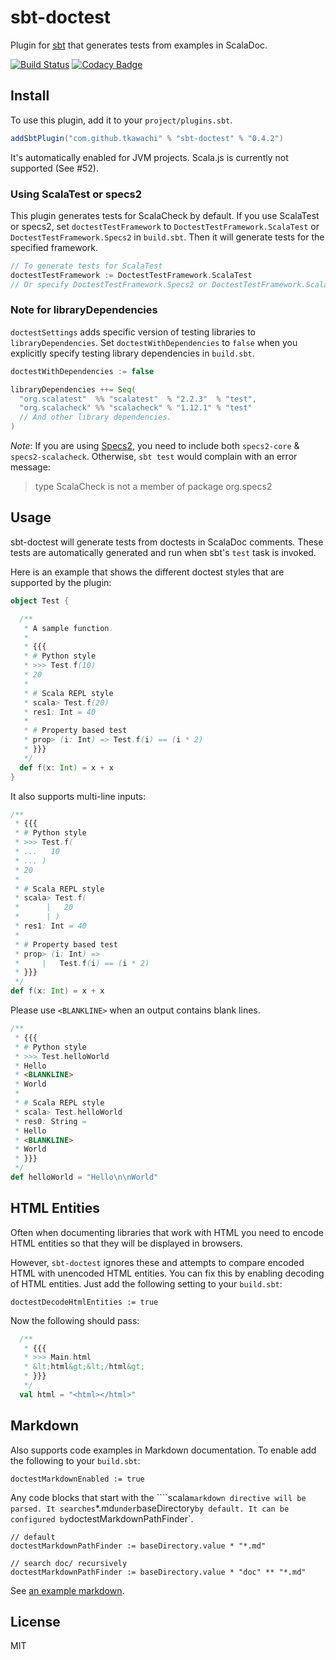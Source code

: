 # sbt-doctest

Plugin for [sbt](http://www.scala-sbt.org) that generates tests from examples
in ScalaDoc.

[![Build Status](https://travis-ci.org/tkawachi/sbt-doctest.svg?branch=master)](https://travis-ci.org/tkawachi/sbt-doctest)
[![Codacy Badge](https://www.codacy.com/project/badge/69a7c0f566464cc38032d10d3b9dab6c)](https://www.codacy.com/app/tkawachi/sbt-doctest)

## Install

To use this plugin, add it to your `project/plugins.sbt`.

```scala
addSbtPlugin("com.github.tkawachi" % "sbt-doctest" % "0.4.2")
```

It's automatically enabled for JVM projects.
Scala.js is currently not supported (See #52).


### Using ScalaTest or specs2

This plugin generates tests for ScalaCheck by default. If you use ScalaTest or specs2,
set `doctestTestFramework` to `DoctestTestFramework.ScalaTest` or `DoctestTestFramework.Specs2` in `build.sbt`.
Then it will generate tests for the specified framework.

```scala
// To generate tests for ScalaTest
doctestTestFramework := DoctestTestFramework.ScalaTest
// Or specify DoctestTestFramework.Specs2 or DoctestTestFramework.ScalaCheck
```

### Note for libraryDependencies

`doctestSettings` adds specific version of testing libraries to `libraryDependencies`.
Set `doctestWithDependencies` to `false` when you explicitly specify testing library dependencies in `build.sbt`.

```scala
doctestWithDependencies := false

libraryDependencies ++= Seq(
  "org.scalatest"  %% "scalatest"  % "2.2.3"  % "test",
  "org.scalacheck" %% "scalacheck" % "1.12.1" % "test"
  // And other library dependencies.
)
```

*Note*:
If you are using [Specs2](http://etorreborre.github.io/specs2/), you need to include both `specs2-core` & `specs2-scalacheck`. Otherwise, `sbt test` would complain with an error message:
> type ScalaCheck is not a member of package org.specs2
>

## Usage

sbt-doctest will generate tests from
doctests in ScalaDoc comments. These tests are automatically generated and
run when sbt's `test` task is invoked.

Here is an example that shows the different doctest styles that are supported
by the plugin:

```scala
object Test {

  /**
   * A sample function.
   *
   * {{{
   * # Python style
   * >>> Test.f(10)
   * 20
   *
   * # Scala REPL style
   * scala> Test.f(20)
   * res1: Int = 40
   *
   * # Property based test
   * prop> (i: Int) => Test.f(i) == (i * 2)
   * }}}
   */
  def f(x: Int) = x + x
}
```

It also supports multi-line inputs:

```scala
/**
 * {{{
 * # Python style
 * >>> Test.f(
 * ...   10
 * ... )
 * 20
 *
 * # Scala REPL style
 * scala> Test.f(
 *      |   20
 *      | )
 * res1: Int = 40
 *
 * # Property based test
 * prop> (i: Int) =>
 *     |   Test.f(i) == (i * 2)
 * }}}
 */
def f(x: Int) = x + x
```

Please use `<BLANKLINE>` when an output contains blank lines.

```scala
/**
 * {{{
 * # Python style
 * >>> Test.helloWorld
 * Hello
 * <BLANKLINE>
 * World
 *
 * # Scala REPL style
 * scala> Test.helloWorld
 * res0: String =
 * Hello
 * <BLANKLINE>
 * World
 * }}}
 */
def helloWorld = "Hello\n\nWorld"
```
## HTML Entities

Often when documenting libraries that work with HTML you need to encode HTML entities so that they will be displayed in browsers.

However, `sbt-doctest` ignores these and attempts to compare encoded HTML with unencoded HTML entities. You can fix this by enabling decoding of HTML entities. Just add the following setting to your `build.sbt`:

```
doctestDecodeHtmlEntities := true
```

Now the following should pass:

```scala
  /**
   * {{{
   * >>> Main.html
   * &lt;html&gt;&lt;/html&gt;
   * }}}
   */
  val html = "<html></html>"
```

## Markdown

Also supports code examples in Markdown documentation. To enable add the following to your `build.sbt`:

```
doctestMarkdownEnabled := true
```

Any code blocks that start with the ````scala` markdown directive will be parsed.
It searches `*.md` under `baseDirectory` by default. It can be configured by
`doctestMarkdownPathFinder`.

```
// default
doctestMarkdownPathFinder := baseDirectory.value * "*.md"

// search doc/ recursively
doctestMarkdownPathFinder := baseDirectory.value * "doc" ** "*.md" 
```

See [an example markdown](https://github.com/tkawachi/sbt-doctest/blob/master/src/test/resources/ScalaText.md).

## License

MIT
